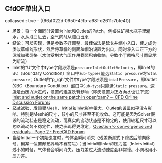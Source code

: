 ## CfdOF单出入口
collapsed:: true
	- ((66af022d-0950-49fb-a68f-d2611c7bfe4f))
- 场景：将一个面同时设置为Inlet和Outlet的Patch，例如往矿泉水瓶子里灌水，水从瓶口进去，空气同时从瓶口出来
- 结论：可以实现，但是参数不好调整，最佳做法是延长并缩小入口，使之成为类似草帽的形状，然后将草帽的侧面和帽沿设置为出口，同时将入口正下方的区域加密网格（水流受到大气压作用截面积会收缩，导致小于网格尺寸而显示为断流）
- Inlet的“U”文件中type字段必须是`pressureInletOutletVelocity`，即Inlet的BC（Boundary Condition）窗口中`Sub-type`只能选`Static pressure`或`Total pressure`；Outlet的“p_rgh”文件中type字段必须是`totalPressure`，即Outlet的BC（Boundary Condition）窗口中`Sub-type`只能选`Static pressure`。速度是由压力决定的，设置的速度没有影响（即使设置为正方向水也往下流） [Inlet and outlet on the same patch in openfoam? -- CFD Online Discussion Forums](https://www.cfd-online.com/Forums/openfoam/214215-inlet-outlet-same-patch-openfoam.html)
- 经过试验，发现受Mesh、Initial和Inlet影响很大，Outlet的设置似乎没有影响。特别是Mesh的尺寸，较小的尺寸甚至不能收敛。这可能是因为Solver假设的流动状态是稳定流动，而真实的流动状态是不稳定的，使用较粗尺寸可以忽略流动的不稳定性，使之表现得更稳定。[Question to convergence and residuals - Page 2 - FreeCAD Forum](https://forum.freecad.org/viewtopic.php?t=66835&hilit=inlet+pressure&start=10)
- 当给Initial一个初始速度时，气体会瞬间消失（残差断崖式下降然后前向移动，到某一位置频繁抖动不再前进）；当Initial和Inlet的压力差（Inlet>Initial）过小的时候，气体也会瞬间消失。压力差过大流动速度会非常慢。小网格用小压力差。